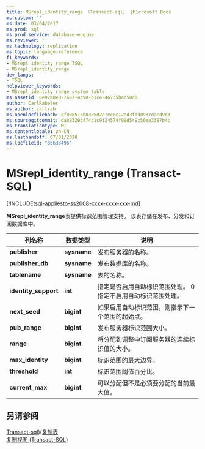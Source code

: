 ```yaml
---
title: MSrepl_identity_range （Transact-sql） |Microsoft Docs
ms.custom: ''
ms.date: 03/04/2017
ms.prod: sql
ms.prod_service: database-engine
ms.reviewer: ''
ms.technology: replication
ms.topic: language-reference
f1_keywords:
- MSrepl_identity_range_TSQL
- MSrepl_identity_range
dev_langs:
- TSQL
helpviewer_keywords:
- MSrepl_identity_range system table
ms.assetid: 6e92a8e8-7667-4c98-b1c4-46735bac50d8
author: CarlRabeler
ms.author: carlrab
ms.openlocfilehash: af008513b8305d2e7ec0c12ad3fddd937daed9d3
ms.sourcegitcommit: da88320c474c1c9124574f90d549c50ee3387b4c
ms.translationtype: MT
ms.contentlocale: zh-CN
ms.lasthandoff: 07/01/2020
ms.locfileid: "85633496"
---
```

# <a name="msrepl_identity_range-transact-sql"></a>MSrepl_identity_range (Transact-SQL)
[!INCLUDE[tsql-appliesto-ss2008-xxxx-xxxx-xxx-md](../../includes/applies-to-version/sqlserver.md)]

  **MSrepl_identity_range**表提供标识范围管理支持。 该表存储在发布、分发和订阅数据库中。  
  
|列名称|数据类型|说明|  
|-----------------|---------------|-----------------|  
|**publisher**|**sysname**|发布服务器的名称。|  
|**publisher_db**|**sysname**|发布数据库的名称。|  
|**tablename**|**sysname**|表的名称。|  
|**identity_support**|**int**|指定是否启用自动标识范围处理。 0 指定不启用自动标识范围处理。|  
|**next_seed**|**bigint**|如果启用自动标识范围，则指示下一个范围的起始点。|  
|**pub_range**|**bigint**|发布服务器标识范围大小。|  
|**range**|**bigint**|将分配到调整中订阅服务器的连续标识值的大小。|  
|**max_identity**|**bigint**|标识范围的最大边界。|  
|**threshold**|**int**|标识范围阈值百分比。|  
|**current_max**|**bigint**|可以分配但不是必须要分配的当前最大值。|  
  
## <a name="see-also"></a>另请参阅  
 [Transact-sql&#41;&#40;复制表](../../relational-databases/system-tables/replication-tables-transact-sql.md)   
 [复制视图 (Transact-SQL)](../../relational-databases/system-views/replication-views-transact-sql.md)  
  
  
